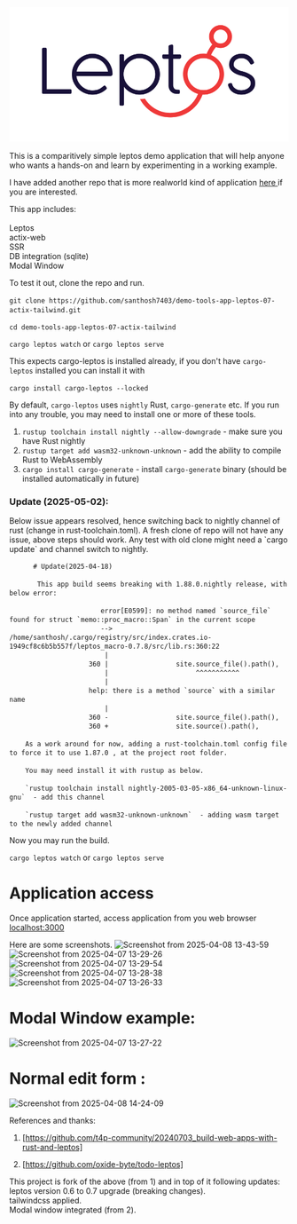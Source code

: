 <picture>
    <source srcset="https://raw.githubusercontent.com/leptos-rs/leptos/main/docs/logos/Leptos_logo_Solid_White.svg" media="(prefers-color-scheme: dark)">
    <img src="https://raw.githubusercontent.com/leptos-rs/leptos/main/docs/logos/Leptos_logo_RGB.svg" alt="Leptos Logo">
</picture>


This is a comparitively simple leptos demo application that will help anyone who wants a hands-on and learn by experimenting in a working example.

I have added another repo that is more realworld kind of application [ here ](https://github.com/santhosh7403/realword-app-leptos-07-axum-sqlite) if you are interested.
  
This app includes:<br/>        
          Leptos<br/>
          actix-web<br/>
          SSR<br/>
          DB integration (sqlite)<br/>
          Modal Window<br/>


To test it out, clone the repo and run.

`git clone https://github.com/santhosh7403/demo-tools-app-leptos-07-actix-tailwind.git`

`cd demo-tools-app-leptos-07-actix-tailwind`

`cargo leptos watch`  or `cargo leptos serve`

This expects cargo-leptos is installed already, if you don't have `cargo-leptos` installed you can install it with

`cargo install cargo-leptos --locked`




By default, `cargo-leptos` uses `nightly` Rust, `cargo-generate` etc. If you run into any trouble, you may need to install one or more of these tools.

1. `rustup toolchain install nightly --allow-downgrade` - make sure you have Rust nightly
2. `rustup target add wasm32-unknown-unknown` - add the ability to compile Rust to WebAssembly
3. `cargo install cargo-generate` - install `cargo-generate` binary (should be installed automatically in future)


<h3>Update (2025-05-02):  </h3> 
Below issue appears resolved, hence switching back to nightly channel of rust (change in rust-toolchain.toml). A fresh clone of repo will not have any issue, above steps should work. Any test with old clone might need a `cargo update` and channel switch to nightly.

          # Update(2025-04-18)
        
           This app build seems breaking with 1.88.0.nightly release, with below error:
        
                           error[E0599]: no method named `source_file` found for struct `memo::proc_macro::Span` in the current scope
                           --> /home/santhosh/.cargo/registry/src/index.crates.io-1949cf8c6b5b557f/leptos_macro-0.7.8/src/lib.rs:360:22
                            |
                        360 |                 site.source_file().path(),
                            |                      ^^^^^^^^^^^
                            |
                        help: there is a method `source` with a similar name
                            |
                        360 -                 site.source_file().path(),
                        360 +                 site.source().path(),
        
        As a work around for now, adding a rust-toolchain.toml config file to force it to use 1.87.0 , at the project root folder.
        
        You may need install it with rustup as below.
        
        `rustup toolchain install nightly-2005-03-05-x86_64-unknown-linux-gnu`  - add this channel
        
        `rustup target add wasm32-unknown-unknown`  - adding wasm target to the newly added channel

        
        
Now you may run the build.
        
`cargo leptos watch`  or `cargo leptos serve` 


# Application access

Once application started, access application from you web browser [ localhost:3000 ](http://localhost:3000/)

Here are some screenshots.
![Screenshot from 2025-04-08 13-43-59](https://github.com/user-attachments/assets/8f50dc0d-694e-4e38-905e-196872baa6ef)
![Screenshot from 2025-04-07 13-29-26](https://github.com/user-attachments/assets/df187002-f0b5-44ed-8783-92fd5e122b5a)
![Screenshot from 2025-04-07 13-29-54](https://github.com/user-attachments/assets/38a5de8d-e3c7-4a6b-84c2-31d8f28617f5)
![Screenshot from 2025-04-07 13-28-38](https://github.com/user-attachments/assets/c3d5c0a3-fb14-4dcd-a08d-090e98840a2f)
![Screenshot from 2025-04-07 13-26-33](https://github.com/user-attachments/assets/4fafa405-d517-484c-b922-883c1f058cc5)

# Modal Window example:
![Screenshot from 2025-04-07 13-27-22](https://github.com/user-attachments/assets/1a018da0-1e0a-4a6a-b6bb-95390a9d5382)

# Normal edit form :

![Screenshot from 2025-04-08 14-24-09](https://github.com/user-attachments/assets/4a95fabe-a9f2-4e72-9e4c-f94d2fd799b1)


References and thanks:

1. [https://github.com/t4p-community/20240703_build-web-apps-with-rust-and-leptos] 

2. [https://github.com/oxide-byte/todo-leptos] 

This project is fork of the above (from 1) and in top of it following updates:<br/>
    leptos version 0.6 to 0.7 upgrade (breaking changes).<br/>
    tailwindcss applied.<br/>
    Modal window integrated (from 2).<br/>
